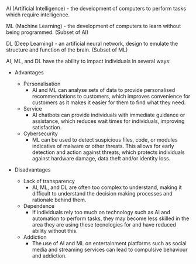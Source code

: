 AI (Artificial Intelligence) - the development of computers to perform tasks which require intelligence.

ML (Machine Learning) - the development of computers to learn without being programmed. (Subset of AI)

DL (Deep Learning) - an artificial neural network, design to emulate the structure and function of the brain. (Subset of ML)

AI, ML, and DL have the ability to impact individuals in several ways:
- Advantages
    - Personalisation
        - AI and ML can analyse sets of data to provide personalised recommendations to customers, which improves convenience for customers as it makes it easier for them to find what they need.
    - Service
        - AI chatbots can provide individuals with immediate guidance or assistance, which reduces wait times for individuals, improving satisfaction.
    - Cybersecurity
        - ML can be used to detect suspicious files, code, or modules indicative of malware or other threats. This allows for early detection and action against threats, which protects individuals against hardware damage, data theft and/or identity loss.

- Disadvantages
    - Lack of transparency
        - AI, ML, and DL are often too complex to understand, making it difficult to understand the decision making processes and rationale behind them. 
    - Dependence
        - If individuals rely too much on technology such as AI and automation to perform tasks, they may become less skilled in the area they are using these tecnologies for and have reduced ability without this.
    - Addiction
        - The use of AI and ML on entertainment platforms such as social media and streaming services can lead to compulsive behaviour and addiction. 